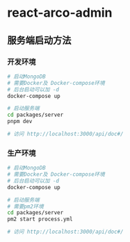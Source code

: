 # react-arco-admin

## 服务端启动方法
### 开发环境
```bash
# 启动MongoDB
# 需要Docker及 Docker-compose环境
# 后台启动可以加 -d
docker-compose up

# 启动服务端
cd packages/server
pnpm dev

# 访问 http://localhost:3000/api/doc#/

```
### 生产环境
```bash
# 启动MongoDB
# 需要Docker及 Docker-compose环境
# 后台启动可以加 -d
docker-compose up

# 启动服务端  
# 需要pm2环境
cd packages/server
pm2 start process.yml

# 访问 http://localhost:3000/api/doc#/

```